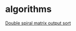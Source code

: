 # algorithms

[Double spiral matrix output sort](https://github.com/decadanse/algorithms/blob/main/sort%20matrix%20output.md)
